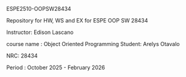 ESPE2510-OOPSW28434

Repository for HW, WS and EX for ESPE OOP SW 28434

Instructor: Edison Lascano

course name : Object Oriented Programming
Student: Arelys Otavalo

NRC: 28434

Period : October 2025 - February 2026



